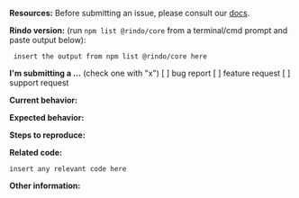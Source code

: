 **Resources:**
Before submitting an issue, please consult our [docs](https://rindojs.web.app/).

**Rindo version:** (run `npm list @rindo/core` from a terminal/cmd prompt and paste output below):

```
 insert the output from npm list @rindo/core here
```

**I'm submitting a ...**  (check one with "x")
[ ] bug report
[ ] feature request
[ ] support request

**Current behavior:**
<!-- Describe how the bug manifests. -->

**Expected behavior:**
<!-- Describe what the behavior would be without the bug. -->

**Steps to reproduce:**
<!-- If you are able to illustrate the bug or feature request with an example, please provide steps to reproduce and if possible a demo
-->

**Related code:**

```
insert any relevant code here
```

**Other information:**
<!-- List any other information that is relevant to your issue. Stack traces, related issues, suggestions on how to fix, Stack Overflow links, forum links, etc. -->
